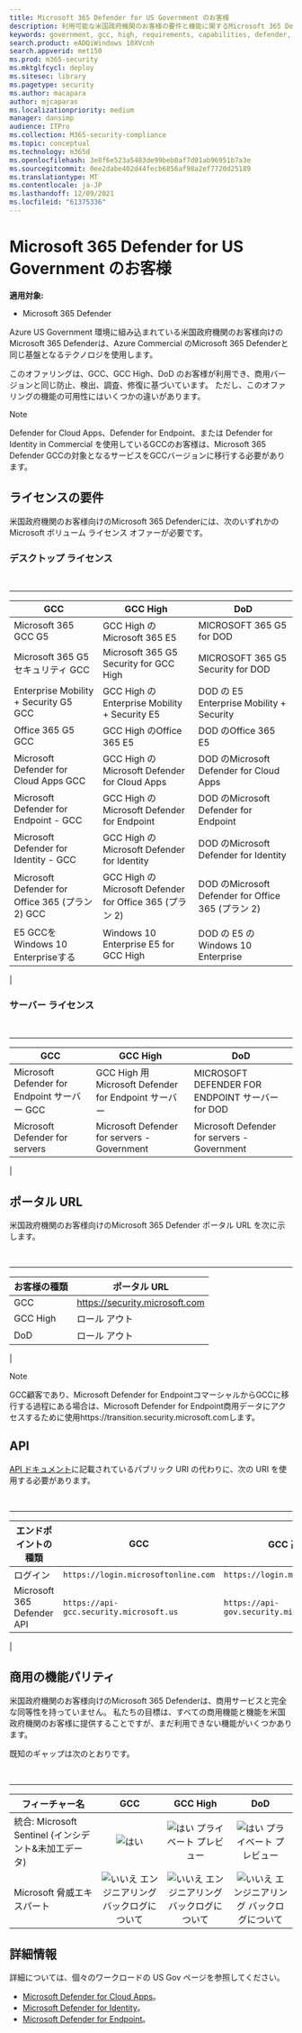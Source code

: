 ```yaml
---
title: Microsoft 365 Defender for US Government のお客様
description: 利用可能な米国政府機関のお客様の要件と機能に関するMicrosoft 365 Defenderについて説明します
keywords: government, gcc, high, requirements, capabilities, defender, Microsoft 365 Defender, xdr, dod
search.product: eADQiWindows 10XVcnh
search.appverid: met150
ms.prod: m365-security
ms.mktglfcycl: deploy
ms.sitesec: library
ms.pagetype: security
ms.author: macapara
author: mjcaparas
ms.localizationpriority: medium
manager: dansimp
audience: ITPro
ms.collection: M365-security-compliance
ms.topic: conceptual
ms.technology: m365d
ms.openlocfilehash: 3e8f6e523a5483de99beb0af7d01ab96951b7a3e
ms.sourcegitcommit: 0ee2dabe402d44fecb6856af98a2ef7720d25189
ms.translationtype: MT
ms.contentlocale: ja-JP
ms.lasthandoff: 12/09/2021
ms.locfileid: "61375336"
---
```

# <a name="microsoft-365-defender-for-us-government-customers"></a>Microsoft 365 Defender for US Government のお客様

**適用対象:**
- Microsoft 365 Defender

Azure US Government 環境に組み込まれている米国政府機関のお客様向けのMicrosoft 365 Defenderは、Azure Commercial のMicrosoft 365 Defenderと同じ基盤となるテクノロジを使用します。

このオファリングは、GCC、GCC High、DoD のお客様が利用でき、商用バージョンと同じ防止、検出、調査、修復に基づいています。 ただし、このオファリングの機能の可用性にはいくつかの違いがあります。

> [!NOTE]
> Defender for Cloud Apps、Defender for Endpoint、または Defender for Identity in Commercial を使用しているGCCのお客様は、Microsoft 365 Defender GCCの対象となるサービスをGCCバージョンに移行する必要があります。

## <a name="licensing-requirements"></a>ライセンスの要件

米国政府機関のお客様向けのMicrosoft 365 Defenderには、次のいずれかの Microsoft ボリューム ライセンス オファーが必要です。

### <a name="desktop-licensing"></a>デスクトップ ライセンス

<br />

****

|GCC|GCC High|DoD|
|---|---|---|
|Microsoft 365 GCC G5|GCC High のMicrosoft 365 E5|MICROSOFT 365 G5 for DOD|
|Microsoft 365 G5 セキュリティ GCC|Microsoft 365 G5 Security for GCC High|MICROSOFT 365 G5 Security for DOD|
|Enterprise Mobility + Security G5 GCC|GCC High のEnterprise Mobility + Security E5|DOD の E5 Enterprise Mobility + Security|
|Office 365 G5 GCC|GCC High のOffice 365 E5|DOD のOffice 365 E5|
|Microsoft Defender for Cloud Apps GCC|GCC High のMicrosoft Defender for Cloud Apps|DOD のMicrosoft Defender for Cloud Apps|
|Microsoft Defender for Endpoint - GCC|GCC High のMicrosoft Defender for Endpoint|DOD のMicrosoft Defender for Endpoint|
|Microsoft Defender for Identity - GCC|GCC High のMicrosoft Defender for Identity|DOD のMicrosoft Defender for Identity|
|Microsoft Defender for Office 365 (プラン 2) GCC|GCC High のMicrosoft Defender for Office 365 (プラン 2)|DOD のMicrosoft Defender for Office 365 (プラン 2)|
|E5 GCCをWindows 10 Enterpriseする|Windows 10 Enterprise E5 for GCC High|DOD の E5 のWindows 10 Enterprise|
|

### <a name="server-licensing"></a>サーバー ライセンス

<br />

****

|GCC|GCC High|DoD|
|---|---|---|
|Microsoft Defender for Endpoint サーバー GCC|GCC High 用Microsoft Defender for Endpoint サーバー|MICROSOFT DEFENDER FOR ENDPOINT サーバー for DOD|
|Microsoft Defender for servers|Microsoft Defender for servers - Government|Microsoft Defender for servers - Government|
|

## <a name="portal-urls"></a>ポータル URL

米国政府機関のお客様向けのMicrosoft 365 Defender ポータル URL を次に示します。

<br />

****

|お客様の種類|ポータル URL|
|---|---|
|GCC|<https://security.microsoft.com>|
|GCC High|ロール アウト|
|DoD|ロール アウト|
|
> [!NOTE]
> GCC顧客であり、Microsoft Defender for EndpointコマーシャルからGCCに移行する過程にある場合は、Microsoft Defender for Endpoint商用データにアクセスするために使用https://transition.security.microsoft.comします。

## <a name="api"></a>API

[API ドキュメント](api-overview.md)に記載されているパブリック URI の代わりに、次の URI を使用する必要があります。

<br />

****

|エンドポイントの種類|GCC|GCC 高& DoD|
|---|---|---|
|ログイン|`https://login.microsoftonline.com`|`https://login.microsoftonline.us`|
|Microsoft 365 Defender API|`https://api-gcc.security.microsoft.us`|`https://api-gov.security.microsoft.us`|
|

## <a name="feature-parity-with-commercial"></a>商用の機能パリティ

米国政府機関のお客様向けのMicrosoft 365 Defenderは、商用サービスと完全な同等性を持っていません。 私たちの目標は、すべての商用機能と機能を米国政府機関のお客様に提供することですが、まだ利用できない機能がいくつかあります。

既知のギャップは次のとおりです。

<br />

****

|フィーチャー名|GCC|GCC High|DoD|
|---|:---:|:---:|:---:|
|統合: Microsoft Sentinel (インシデント&未加工データ)|![はい](../defender-endpoint/images/svg/check-yes.svg)|![はい](../defender-endpoint/images/svg/check-yes.svg) プライベート プレビュー|![はい](../defender-endpoint/images/svg/check-yes.svg) プライベート プレビュー|
|Microsoft 脅威エキスパート|![いいえ](../defender-endpoint/images/svg/check-no.svg) エンジニアリング バックログについて|![いいえ](../defender-endpoint/images/svg/check-no.svg) エンジニアリング バックログについて|![いいえ](../defender-endpoint/images/svg/check-no.svg) エンジニアリング バックログについて|

## <a name="more-details"></a>詳細情報

詳細については、個々のワークロードの US Gov ページを参照してください。
- [Microsoft Defender for Cloud Apps](/enterprise-mobility-security/solutions/ems-cloud-app-security-govt-service-description)。
- [Microsoft Defender for Identity](/enterprise-mobility-security/solutions/ems-mdi-govt-service-description)。
- [Microsoft Defender for Endpoint](/microsoft-365/security/defender-endpoint/gov)。
